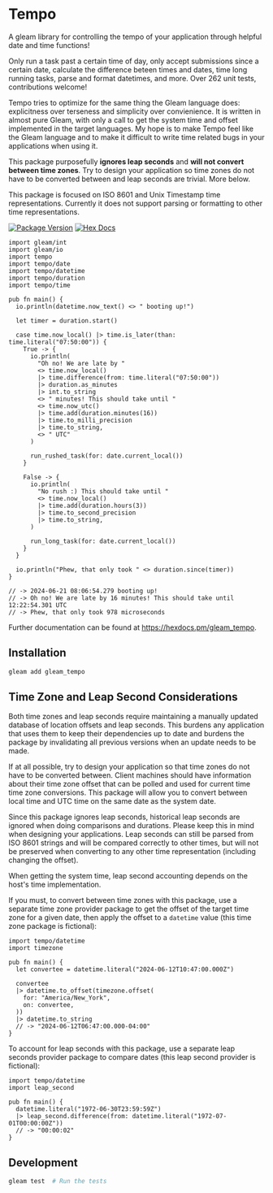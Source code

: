 # Tempo

A gleam library for controlling the tempo of your application through helpful date and time functions!

Only run a task past a certain time of day, only accept submissions since a certain date, calculate the difference beteen times and dates, time long running tasks, parse and format datetimes, and more. Over 262 unit tests, contributions welcome!

Tempo tries to optimize for the same thing the Gleam language does: explicitness over terseness and simplicity over convienience. It is written in almost pure Gleam, with only a call to get the system time and offset implemented in the target languages. My hope is to make Tempo feel like the Gleam language and to make it difficult to write time related bugs in your applications when using it.

This package purposefully **ignores leap seconds** and **will not convert between time zones**. Try to design your application so time zones do not have to be converted between and leap seconds are trivial. More below.

This package is focused on ISO 8601 and Unix Timestamp time representations. Currently it does not support parsing or formatting to other time representations.

[![Package Version](https://img.shields.io/hexpm/v/tempo)](https://hex.pm/packages/gleam_tempo)
[![Hex Docs](https://img.shields.io/badge/hex-docs-ffaff3)](https://hexdocs.pm/gleam_tempo/)


```gleam
import gleam/int
import gleam/io
import tempo
import tempo/date
import tempo/datetime
import tempo/duration
import tempo/time

pub fn main() {
  io.println(datetime.now_text() <> " booting up!")

  let timer = duration.start()

  case time.now_local() |> time.is_later(than: time.literal("07:50:00")) {
    True -> {
      io.println(
        "Oh no! We are late by "
        <> time.now_local() 
        |> time.difference(from: time.literal("07:50:00"))
        |> duration.as_minutes
        |> int.to_string
        <> " minutes! This should take until "
        <> time.now_utc() 
        |> time.add(duration.minutes(16)) 
        |> time.to_milli_precision
        |> time.to_string,
        <> " UTC"
      )

      run_rushed_task(for: date.current_local())
    }

    False -> {
      io.println(
        "No rush :) This should take until "
        <> time.now_local() 
        |> time.add(duration.hours(3)) 
        |> time.to_second_precision
        |> time.to_string,
      )

      run_long_task(for: date.current_local())
    }
  }

  io.println("Phew, that only took " <> duration.since(timer))
}

// -> 2024-06-21 08:06:54.279 booting up!
// -> Oh no! We are late by 16 minutes! This should take until 12:22:54.301 UTC
// -> Phew, that only took 978 microseconds
```

Further documentation can be found at <https://hexdocs.pm/gleam_tempo>.

## Installation
```sh
gleam add gleam_tempo
```

## Time Zone and Leap Second Considerations
Both time zones and leap seconds require maintaining a manually updated database of location offsets and leap seconds. This burdens any application that uses them to keep their dependencies up to date and burdens the package by invalidating all previous versions when an update needs to be made.

If at all possible, try to design your application so that time zones do not have to be converted between. Client machines should have information about their time zone offset that can be polled and used for current time time zone conversions. This package will allow you to convert between local time and UTC time on the same date as the system date.

Since this package ignores leap seconds, historical leap seconds are ignored when doing comparisons and durations. Please keep this in mind when designing your applications. Leap seconds can still be parsed from ISO 8601 strings and will be compared correctly to other times, but will not be preserved when converting to any other time representation (including changing the offset).

When getting the system time, leap second accounting depends on the host's time implementation.

If you must, to convert between time zones with this package, use a separate time zone provider package to get the offset of the target time zone for a given date, then apply the offset to a `datetime` value (this time zone package is fictional):

```gleam
import tempo/datetime
import timezone

pub fn main() {
  let convertee = datetime.literal("2024-06-12T10:47:00.000Z")

  convertee
  |> datetime.to_offset(timezone.offset(
    for: "America/New_York",
    on: convertee,
  ))
  |> datetime.to_string
  // -> "2024-06-12T06:47:00.000-04:00"
}
```

To account for leap seconds with this package, use a separate leap seconds provider package to compare dates (this leap second provider is fictional):

```gleam
import tempo/datetime
import leap_second

pub fn main() {
  datetime.literal("1972-06-30T23:59:59Z")
  |> leap_second.difference(from: datetime.literal("1972-07-01T00:00:00Z"))
  // -> "00:00:02"
}
```
## Development

```sh
gleam test  # Run the tests
```
